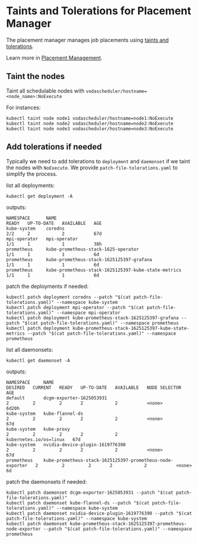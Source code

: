 # Taints and Tolerations for Placement Manager

The placement manager manages job placements using [taints and tolerations](https://kubernetes.io/docs/concepts/scheduling-eviction/taint-and-toleration/).

Learn more in [Placement Management](https://github.com/heyfey/vodascheduler/blob/main/doc/design/placement-management.md).

## Taint the nodes

Taint all schedulable nodes with `vodascheduler/hostname=<node_name>:NoExecute`

For instances:
```
kubectl taint node node1 vodascheduler/hostname=node1:NoExecute
kubectl taint node node2 vodascheduler/hostname=node2:NoExecute
kubectl taint node node3 vodascheduler/hostname=node3:NoExecute
```

## Add tolerations if needed

Typically we need to add tolerations to `deployment` and `daemonset` if we taint the nodes with `NoExecute`. We provide `patch-file-tolerations.yaml` to simplify the process.

list all deployments:
```
kubectl get deployment -A
```
outputs:
```
NAMESPACE      NAME                                                  READY   UP-TO-DATE   AVAILABLE   AGE
kube-system    coredns                                               2/2     2            2           67d
mpi-operator   mpi-operator                                          1/1     1            1           38h
prometheus     kube-prometheus-stack-1625-operator                   1/1     1            1           6d
prometheus     kube-prometheus-stack-1625125397-grafana              1/1     1            1           6d
prometheus     kube-prometheus-stack-1625125397-kube-state-metrics   1/1     1            1           6d
```
patch the deployments if needed:
```
kubectl patch deployment coredns --patch "$(cat patch-file-tolerations.yaml)" --namespace kube-system
kubectl patch deployment mpi-operator --patch "$(cat patch-file-tolerations.yaml)" --namespace mpi-operator
kubectl patch deployment kube-prometheus-stack-1625125397-grafana --patch "$(cat patch-file-tolerations.yaml)" --namespace prometheus
kubectl patch deployment kube-prometheus-stack-1625125397-kube-state-metrics --patch "$(cat patch-file-tolerations.yaml)" --namespace prometheus
```

list all daemonsets:
```
kubectl get daemonset -A
```
outputs:
```
NAMESPACE     NAME                                                        DESIRED   CURRENT   READY   UP-TO-DATE   AVAILABLE   NODE SELECTOR            AGE
default       dcgm-exporter-1625053931                                    2         2         2       2            2           <none>                   6d20h
kube-system   kube-flannel-ds                                             2         2         2       2            2           <none>                   67d
kube-system   kube-proxy                                                  2         2         2       2            2           kubernetes.io/os=linux   67d
kube-system   nvidia-device-plugin-1619776390                             2         2         2       2            2           <none>                   67d
prometheus    kube-prometheus-stack-1625125397-prometheus-node-exporter   2         2         2       2            2           <none>                   6d
```
patch the daemonsets if needed:
```
kubectl patch daemonset dcgm-exporter-1625053931 --patch "$(cat patch-file-tolerations.yaml)"
kubectl patch daemonset kube-flannel-ds --patch "$(cat patch-file-tolerations.yaml)" --namespace kube-system
kubectl patch daemonset nvidia-device-plugin-1619776390 --patch "$(cat patch-file-tolerations.yaml)" --namespace kube-system
kubectl patch daemonset kube-prometheus-stack-1625125397-prometheus-node-exporter --patch "$(cat patch-file-tolerations.yaml)" --namespace prometheus
```